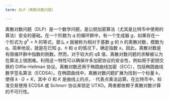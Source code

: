 ```yaml
---
term: DLP（离散对数问题）

---
```

离散对数问题（DLP）是一个数学问题，是公钥加密算法（尤其是比特币中使用的算法）安全的基础。在一个阶数为 $q$ 的循环群中，有一个生成器 $g$，如果存在一个形式为 $g^x = h$ 的等式，那么 $x$ 就被称为相对于基数 $g$ 的 $h$ 的离散对数，模数为 $q$。简单地说，就是在已知 $g$、$h$ 和 $q$ 的情况下，确定指数 $x$。因此，离散对数是有限循环群中指数的倒数。然而，对于较大的 q$ 值，离散对数问题的求解被认为在算法上很困难。利用这一特性可以确保许多加密协议的安全性，例如用于密钥交换的 Diffie-Hellman 协议。离散对数还用于椭圆曲线加密（ECC），包括椭圆曲线数字签名算法（ECDSA）。在椭圆曲线中，离散对数问题扩展为找到一个标量 $k$，使得 $k \cdot G = K$，其中 $G$ 和 $K$ 是曲线上的点，$\cdot$ 代表点乘法运算。在比特币中，标准交易使用 ECDSA 或 Schnorr 协议来锁定 UTXO。两者都依赖于离散对数计算的不可行性。